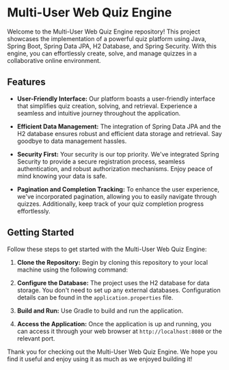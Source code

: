 # Multi-User Web Quiz Engine

Welcome to the Multi-User Web Quiz Engine repository! This project showcases the implementation of a powerful quiz platform using Java, Spring Boot, Spring Data JPA, H2 Database, and Spring Security. With this engine, you can effortlessly create, solve, and manage quizzes in a collaborative online environment.

## Features

- **User-Friendly Interface:** Our platform boasts a user-friendly interface that simplifies quiz creation, solving, and retrieval. Experience a seamless and intuitive journey throughout the application.

- **Efficient Data Management:** The integration of Spring Data JPA and the H2 database ensures robust and efficient data storage and retrieval. Say goodbye to data management hassles.

- **Security First:** Your security is our top priority. We've integrated Spring Security to provide a secure registration process, seamless authentication, and robust authorization mechanisms. Enjoy peace of mind knowing your data is safe.

- **Pagination and Completion Tracking:** To enhance the user experience, we've incorporated pagination, allowing you to easily navigate through quizzes. Additionally, keep track of your quiz completion progress effortlessly.

## Getting Started

Follow these steps to get started with the Multi-User Web Quiz Engine:

1. **Clone the Repository:** Begin by cloning this repository to your local machine using the following command:

2. **Configure the Database:** The project uses the H2 database for data storage. You don't need to set up any external databases. Configuration details can be found in the `application.properties` file.

3. **Build and Run:** Use Gradle to build and run the application.

5. **Access the Application:** Once the application is up and running, you can access it through your web browser at `http://localhost:8080` or the relevant port.

Thank you for checking out the Multi-User Web Quiz Engine. We hope you find it useful and enjoy using it as much as we enjoyed building it!
